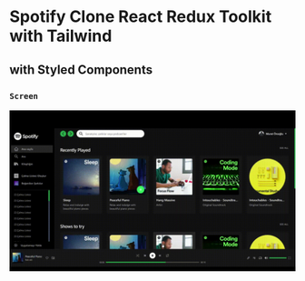 # Spotify Clone React Redux Toolkit with Tailwind

## with Styled Components 

### `Screen` </br>

![](screen.gif)  


